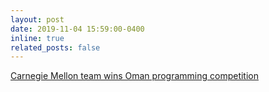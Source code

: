 ```yaml
---
layout: post
date: 2019-11-04 15:59:00-0400
inline: true
related_posts: false
---
```


[Carnegie Mellon team wins Oman programming competition](https://www.qatar.cmu.edu/news/oman-programming-competition/)
